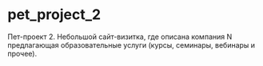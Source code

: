 # pet_project_2
Пет-проект 2. Небольшой сайт-визитка, где описана компания N предлагающая образовательные услуги (курсы, семинары, вебинары и прочее). 
